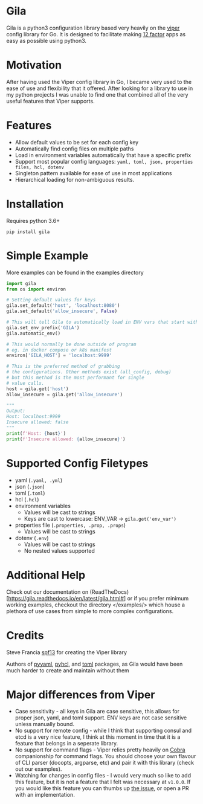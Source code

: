 # Gila

Gila is a python3 configuration library based very heavily on the [viper](https://github.com/spf13/viper) config library for Go. It is designed to facilitate making [12 factor](https://12factor.net/) apps as easy as possible using python3.

# Motivation

After having used the Viper config library in Go, I became very used to the ease of use and flexibility that it offered. After looking for a library to use in my python projects I was unable to find one that combined all of the very useful features that Viper supports.

# Features

* Allow default values to be set for each config key
* Automatically find config files on multiple paths
* Load in environment variables automatically that have a specific prefix
* Support most popular config languages: `yaml, toml, json, properties files, hcl, dotenv`
* Singleton pattern available for ease of use in most applications
* Hierarchical loading for non-ambiguous results.

# Installation

Requires python 3.6+

`pip install gila`

# Simple Example
More examples can be found in the examples directory
```python
import gila
from os import environ

# Setting default values for keys
gila.set_default('host', 'localhost:8080')
gila.set_default('allow_insecure', False)

# This will tell Gila to automatically load in ENV vars that start with GILA
gila.set_env_prefix('GILA')
gila.automatic_env()

# This would normally be done outside of program
# eg. in docker compose or k8s manifest
environ['GILA_HOST'] = 'localhost:9999'

# This is the preferred method of grabbing
# the configurations. Other methods exist (all_config, debug)
# but this method is the most performant for single
# value calls.
host = gila.get('host')
allow_insecure = gila.get('allow_insecure')

"""
Output:
Host: localhost:9999
Insecure allowed: false
"""
print(f'Host: {host}')
print(f'Insecure allowed: {allow_insecure}')
```

# Supported Config Filetypes
* yaml (`.yaml, .yml`)
* json (`.json`)
* toml (`.toml`)
* hcl (`.hcl`)
* environment variables
  * Values will be cast to strings
  * Keys are cast to lowercase: ENV_VAR -> `gila.get('env_var')`
* properties file (`.properties, .prop, .props`)
  * Values will be cast to strings
* dotenv (`.env`)
  * Values will be cast to strings
  * No nested values supported


# Additional Help
Check out our documentation on (ReadTheDocs)[https://gila.readthedocs.io/en/latest/gila.html#] or if you prefer minimum working examples, checkout the directory </examples/> which house a plethora of use cases from simple to more complex configurations.

# Credits
Steve Francia [spf13](https://github.com/spf13) for creating the Viper library

Authors of [pyyaml](https://github.com/yaml/pyyaml), [pyhcl](https://github.com/virtuald/pyhcl), and [toml](https://github.com/uiri/toml) packages, as Gila would have been much harder to create and maintain without them


# Major differences from Viper

* Case sensitivity - all keys in Gila are case sensitive, this allows for proper json, yaml, and toml support. ENV keys are not case sensitive unless manually bound.
* No support for remote config - while I think that supporting consul and etcd is a very nice feature, I think at this moment in time that it is a feature that belongs in a seperate library.
* No support for command flags - Viper relies pretty heavily on [Cobra](https://github.com/spf13/cobra) companionship for command flags. You should choose your own flavour of CLI parser (docopts, argparse, etc) and pair it with this library (check out our examples).
* Watching for changes in config files - I would very much so like to add this feature, but it is not a feature that I felt was necessary at `v1.0.0`. If you would like this feature you can thumbs up [the issue](https://gitlab.com/dashwav/gila/issues/1), or open a PR with an implementation.

